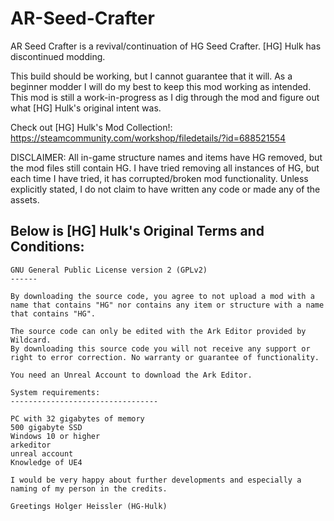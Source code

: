# AR-Seed-Crafter
AR Seed Crafter is a revival/continuation of HG Seed Crafter. [HG] Hulk has discontinued modding.

This build should be working, but I cannot guarantee that it will. As a beginner modder I will do my best to keep this mod working as intended. This mod is still a work-in-progress as I dig through the mod and figure out what [HG] Hulk's original intent was.

Check out [HG] Hulk's Mod Collection!: https://steamcommunity.com/workshop/filedetails/?id=688521554

DISCLAIMER: All in-game structure names and items have HG removed, but the mod files still contain HG. I have tried removing all instances of HG, but each time I have tried, it has corrupted/broken mod functionality. Unless explicitly stated, I do not claim to have written any code or made any of the assets.

Below is [HG] Hulk's Original Terms and Conditions:
---
```
GNU General Public License version 2 (GPLv2)
------

By downloading the source code, you agree to not upload a mod with a name that contains "HG" nor contains any item or structure with a name that contains "HG".

The source code can only be edited with the Ark Editor provided by Wildcard.
By downloading this source code you will not receive any support or right to error correction. No warranty or guarantee of functionality.

You need an Unreal Account to download the Ark Editor.

System requirements:
---------------------------------

PC with 32 gigabytes of memory
500 gigabyte SSD
Windows 10 or higher
arkeditor
unreal account
Knowledge of UE4

I would be very happy about further developments and especially a naming of my person in the credits.

Greetings Holger Heissler (HG-Hulk)
